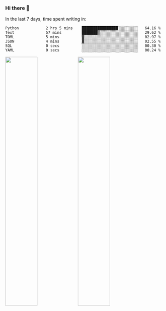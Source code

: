 ### Hi there 👋

In the last 7 days, time spent writing in:

<!--START_SECTION:waka-->

```text
Python            2 hrs 5 mins    ████████████████░░░░░░░░░   64.16 %
Text              57 mins         ███████▒░░░░░░░░░░░░░░░░░   29.62 %
TOML              5 mins          ▓░░░░░░░░░░░░░░░░░░░░░░░░   02.97 %
JSON              4 mins          ▓░░░░░░░░░░░░░░░░░░░░░░░░   02.55 %
SQL               0 secs          ░░░░░░░░░░░░░░░░░░░░░░░░░   00.30 %
YAML              0 secs          ░░░░░░░░░░░░░░░░░░░░░░░░░   00.24 %
```

<!--END_SECTION:waka-->

<img src="https://wakatime.com/share/@jimtje/5d0c92de-08f8-4a72-8f2f-6a9693d1e318.svg" width=45% height=45%> <img src="https://wakatime.com/share/@jimtje/501498ae-bda5-4da7-a89d-b40bcdd5556d.svg" width=45% height=45%>

